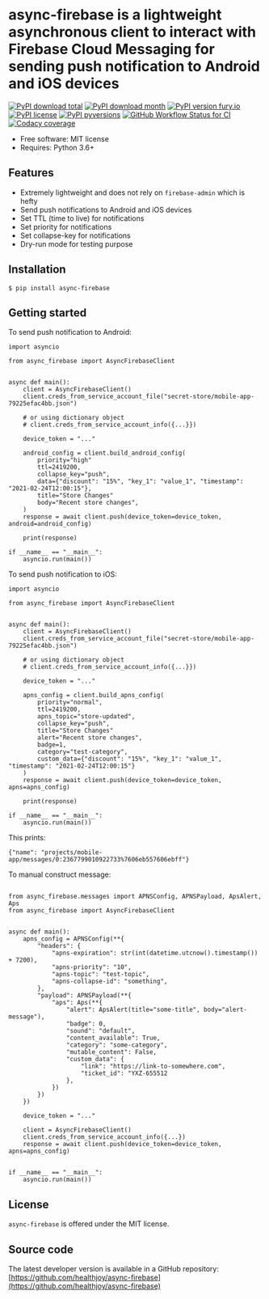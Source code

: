 # async-firebase is a lightweight asynchronous client to interact with Firebase Cloud Messaging for sending push notification to Android and iOS devices

[![PyPI download total](https://img.shields.io/pypi/dt/async-firebase.svg)](https://pypi.python.org/pypi/async-firebase/)
[![PyPI download month](https://img.shields.io/pypi/dm/async-firebase.svg)](https://pypi.python.org/pypi/async-firebase/)
[![PyPI version fury.io](https://badge.fury.io/py/async-firebase.svg)](https://pypi.python.org/pypi/async-firebase/)
[![PyPI license](https://img.shields.io/pypi/l/async-firebase.svg)](https://pypi.python.org/pypi/async-firebase/)
[![PyPI pyversions](https://img.shields.io/pypi/pyversions/async-firebase.svg)](https://pypi.python.org/pypi/async-firebase/)
[![GitHub Workflow Status for CI](https://img.shields.io/github/workflow/status/healthjoy/async-firebase/CI?label=CI&logo=github)](https://github.com/healthjoy/async-firebase/actions?query=workflow%3ACI)
[![Codacy coverage](https://img.shields.io/codacy/coverage/b6a59cdf5ca64eab9104928d4f9bbb97?logo=codacy)](https://app.codacy.com/gh/healthjoy/async-firebase/dashboard)


  * Free software: MIT license
  * Requires: Python 3.6+

## Features

  * Extremely lightweight and does not rely on ``firebase-admin`` which is hefty
  * Send push notifications to Android and iOS devices
  * Set TTL (time to live) for notifications
  * Set priority for notifications
  * Set collapse-key for notifications
  * Dry-run mode for testing purpose

## Installation
```shell script
$ pip install async-firebase
```

## Getting started
To send push notification to Android:
```python3
import asyncio

from async_firebase import AsyncFirebaseClient


async def main():
    client = AsyncFirebaseClient()
    client.creds_from_service_account_file("secret-store/mobile-app-79225efac4bb.json")

    # or using dictionary object
    # client.creds_from_service_account_info({...}})

    device_token = "..."

    android_config = client.build_android_config(
        priority="high"
        ttl=2419200,
        collapse_key="push",
        data={"discount": "15%", "key_1": "value_1", "timestamp": "2021-02-24T12:00:15"},
        title="Store Changes"
        body="Recent store changes",
    )
    response = await client.push(device_token=device_token, android=android_config)

    print(response)

if __name__ == "__main__":
    asyncio.run(main())
```

To send push notification to iOS:

```python3
import asyncio

from async_firebase import AsyncFirebaseClient


async def main():
    client = AsyncFirebaseClient()
    client.creds_from_service_account_file("secret-store/mobile-app-79225efac4bb.json")

    # or using dictionary object
    # client.creds_from_service_account_info({...}})

    device_token = "..."

    apns_config = client.build_apns_config(
        priority="normal",
        ttl=2419200,
        apns_topic="store-updated",
        collapse_key="push",
        title="Store Changes"
        alert="Recent store changes",
        badge=1,
        category="test-category",
        custom_data={"discount": "15%", "key_1": "value_1", "timestamp": "2021-02-24T12:00:15"}
    )
    response = await client.push(device_token=device_token, apns=apns_config)

    print(response)

if __name__ == "__main__":
    asyncio.run(main())
```

This prints:

```shell script
{"name": "projects/mobile-app/messages/0:2367799010922733%7606eb557606ebff"}
```

To manual construct message:
```python3

from async_firebase.messages import APNSConfig, APNSPayload, ApsAlert, Aps
from async_firebase import AsyncFirebaseClient


async def main():
    apns_config = APNSConfig(**{
        "headers": {
            "apns-expiration": str(int(datetime.utcnow().timestamp()) + 7200),
            "apns-priority": "10",
            "apns-topic": "test-topic",
            "apns-collapse-id": "something",
        },
        "payload": APNSPayload(**{
            "aps": Aps(**{
                "alert": ApsAlert(title="some-title", body="alert-message"),
                "badge": 0,
                "sound": "default",
                "content_available": True,
                "category": "some-category",
                "mutable_content": False,
                "custom_data": {
                    "link": "https://link-to-somewhere.com",
                    "ticket_id": "YXZ-655512
                },
            })
        })
    })

    device_token = "..."

    client = AsyncFirebaseClient()
    client.creds_from_service_account_info({...})
    response = await client.push(device_token=device_token, apns=apns_config)


if __name__ == "__main__":
    asyncio.run(main())
```

## License

``async-firebase`` is offered under the MIT license.

## Source code

The latest developer version is available in a GitHub repository:
[https://github.com/healthjoy/async-firebase](https://github.com/healthjoy/async-firebase)
